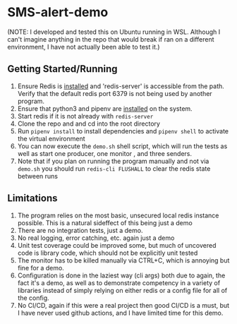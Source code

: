#  SMS-alert-demo
(NOTE: I developed and tested this on Ubuntu running in WSL. Although I can't imagine anything in the repo that would break if ran on a different environment, I have not actually been able to test it.)
## Getting Started/Running
 1. Ensure Redis is [installed](https://redis.io/docs/getting-started/) and 'redis-server' is accessible from the path. Verify that the default redis port 6379 is not being used by another program.
 2. Ensure that python3 and pipenv are [installed](https://docs.python-guide.org/dev/virtualenvs/#installing-pipenv) on the system.
 3. Start redis if it is not already with `redis-server`
 4. Clone the repo and and cd into the root directory
 5. Run `pipenv install`  to install dependencies and  `pipenv shell` to activate the virtual environment
 6. You can now execute the `demo.sh` shell script, which will run the tests as well as start one producer, one monitor , and three senders.
 7. Note that if you plan on running the program manually and not via `demo.sh` you should run `redis-cli FLUSHALL` to clear the redis state between runs

## Limitations


1. The program relies on the most basic, unsecured local redis instance possible. This is a natural sideffect of this being just a demo
2. There are no integration tests, just a demo.
3. No real logging, error catching, etc. again just a demo
4. Unit test coverage could be improved some, but much of uncovered code is library code, which should not be explicitly unit tested
5. The monitor has to be killed manually via CTRL+C, which is annoying but fine for a demo.
6. Configuration is done in the laziest way (cli args) both due to again, the fact it's a demo, as well as to demonstrate competency in a variety of libraries instead of simply relying on either redis or a config file for all of the config.
7. No CI/CD, again if this were a real project then good CI/CD is a must, but I have never used github actions, and I have limited time for this demo.